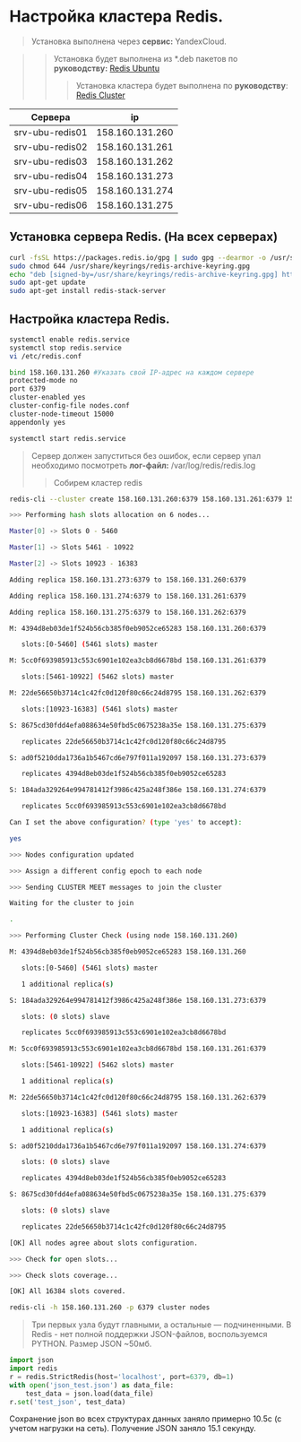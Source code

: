 # Настройка кластера Redis.
> Установка выполнена через **сервис:** YandexCloud.

>> Установка будет выполнена из *.deb пакетов по **руководству:** [Redis Ubuntu](https://redis.io/docs/latest/operate/oss_and_stack/install/install-stack/linux/)
>>> Установка кластера будет выполнена по **руководству**: [Redis Cluster](https://redis.io/docs/latest/operate/oss_and_stack/management/scaling/)

| Cервера  | ip | 
| ----------- | ----------- |
| srv-ubu-redis01    | 158.160.131.260   |
| srv-ubu-redis02    | 158.160.131.261   |
| srv-ubu-redis03    | 158.160.131.262   |
| srv-ubu-redis04    | 158.160.131.273   |
| srv-ubu-redis05    | 158.160.131.274   |
| srv-ubu-redis06    | 158.160.131.275   |

## Установка сервера Redis. (На всех серверах)
```bash
curl -fsSL https://packages.redis.io/gpg | sudo gpg --dearmor -o /usr/share/keyrings/redis-archive-keyring.gpg
sudo chmod 644 /usr/share/keyrings/redis-archive-keyring.gpg
echo "deb [signed-by=/usr/share/keyrings/redis-archive-keyring.gpg] https://packages.redis.io/deb $(lsb_release -cs) main" | sudo tee /etc/apt/sources.list.d/redis.list
sudo apt-get update
sudo apt-get install redis-stack-server
```

## Настройка кластера Redis.
```bash
systemctl enable redis.service
systemctl stop redis.service
vi /etc/redis.conf

bind 158.160.131.260 #Указать свой IP-адрес на каждом сервере
protected-mode no
port 6379
cluster-enabled yes
cluster-config-file nodes.conf
cluster-node-timeout 15000
appendonly yes

systemctl start redis.service
```

> Сервер должен запуститься без ошибок, если сервер упал необходимо посмотреть **лог-файл:** /var/log/redis/redis.log
>> Собирем кластер redis

```bash
redis-cli --cluster create 158.160.131.260:6379 158.160.131.261:6379 158.160.131.262:6379 158.160.131.273:6379 158.160.131.274:6379 158.160.131.275:6379 --cluster-replicas 1

>>> Performing hash slots allocation on 6 nodes...

Master[0] -> Slots 0 - 5460

Master[1] -> Slots 5461 - 10922

Master[2] -> Slots 10923 - 16383

Adding replica 158.160.131.273:6379 to 158.160.131.260:6379

Adding replica 158.160.131.274:6379 to 158.160.131.261:6379

Adding replica 158.160.131.275:6379 to 158.160.131.262:6379

M: 4394d8eb03de1f524b56cb385f0eb9052ce65283 158.160.131.260:6379

   slots:[0-5460] (5461 slots) master

M: 5cc0f693985913c553c6901e102ea3cb8d6678bd 158.160.131.261:6379

   slots:[5461-10922] (5462 slots) master

M: 22de56650b3714c1c42fc0d120f80c66c24d8795 158.160.131.262:6379

   slots:[10923-16383] (5461 slots) master

S: 8675cd30fdd4efa088634e50fbd5c0675238a35e 158.160.131.275:6379

   replicates 22de56650b3714c1c42fc0d120f80c66c24d8795

S: ad0f5210dda1736a1b5467cd6e797f011a192097 158.160.131.273:6379

   replicates 4394d8eb03de1f524b56cb385f0eb9052ce65283

S: 184ada329264e994781412f3986c425a248f386e 158.160.131.274:6379

   replicates 5cc0f693985913c553c6901e102ea3cb8d6678bd

Can I set the above configuration? (type 'yes' to accept):

yes

>>> Nodes configuration updated

>>> Assign a different config epoch to each node

>>> Sending CLUSTER MEET messages to join the cluster

Waiting for the cluster to join

.

>>> Performing Cluster Check (using node 158.160.131.260)

M: 4394d8eb03de1f524b56cb385f0eb9052ce65283 158.160.131.260

   slots:[0-5460] (5461 slots) master

   1 additional replica(s)

S: 184ada329264e994781412f3986c425a248f386e 158.160.131.273:6379

   slots: (0 slots) slave

   replicates 5cc0f693985913c553c6901e102ea3cb8d6678bd

M: 5cc0f693985913c553c6901e102ea3cb8d6678bd 158.160.131.261:6379

   slots:[5461-10922] (5462 slots) master

   1 additional replica(s)

M: 22de56650b3714c1c42fc0d120f80c66c24d8795 158.160.131.262:6379

   slots:[10923-16383] (5461 slots) master

   1 additional replica(s)

S: ad0f5210dda1736a1b5467cd6e797f011a192097 158.160.131.274:6379

   slots: (0 slots) slave

   replicates 4394d8eb03de1f524b56cb385f0eb9052ce65283

S: 8675cd30fdd4efa088634e50fbd5c0675238a35e 158.160.131.275:6379

   slots: (0 slots) slave

   replicates 22de56650b3714c1c42fc0d120f80c66c24d8795

[OK] All nodes agree about slots configuration.

>>> Check for open slots...

>>> Check slots coverage...

[OK] All 16384 slots covered.

redis-cli -h 158.160.131.260 -p 6379 cluster nodes
```

> Три первых узла будут главными, а остальные — подчиненными.
> В Redis - нет полной поддержки JSON-файлов, воспользуемся PYTHON. Размер JSON ~50мб.

```python
import json
import redis
r = redis.StrictRedis(host='localhost', port=6379, db=1)
with open('json_test.json') as data_file:
    test_data = json.load(data_file)
r.set('test_json', test_data)
```

Сохранение json во всех структурах данных заняло примерно 10.5с (с учетом нагрузки на сеть). Получение JSON заняло 15.1 секунду.
